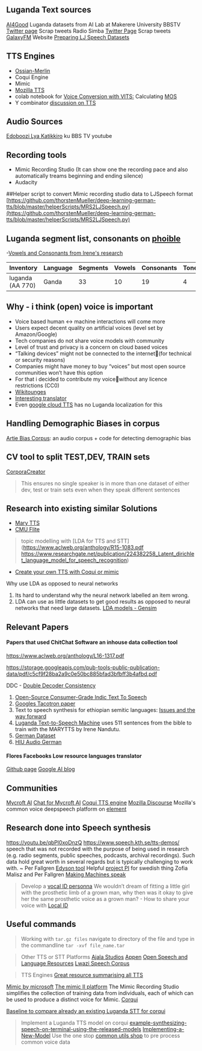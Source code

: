 ## Luganda Text sources
[AI4Good](https://github.com/AI-Lab-Makerere/Data4Good) Luganda datasets from AI Lab at Makerere University
BBSTV [Twitter page](https://twitter.com/bbstvug) Scrap tweets
Radio Simba [Twitter Page](https://twitter.com/simbaradio) Scrap tweets
[GalaxyFM](https://www.galaxyfm.co.ug/luganda/) Website
[Preparing LJ Speech Datasets](https://github.com/eazhary/dctts2)
## TTS Engines
- [Ossian-Merlin](http://jrmeyer.github.io/tts/2017/09/15/Ossian-Merlin-demo.html)
- Coqui Engine
- Mimic
- [Mozilla TTS ](https://stackoverflow.com/questions/66307611/how-do-i-get-started-training-a-custom-voice-model-with-mozilla-tts-on-ubuntu-20/66307612#66307612)
- colab notebook for [Voice Conversion with VITS:](https://colab.research.google.com/drive/1CO61pZizDj7en71NQG_aqqKdGaA_SaBf?usp=sharing)
Calculating [MOS](https://www.microsoft.com/en-us/research/wp-content/uploads/2011/05/0002416.pdf)
- Y combinator [discussion on TTS](https://news.ycombinator.com/item?id=26790951) 

## Audio Sources
[Edoboozi Lya Katikkiro](https://youtu.be/pOiupNeTibQ) ku BBS TV youtube

## Recording tools
- Mimic Recording Studio (It can show one the recording pace and also automatically treams beginning and ending silence)
- Audacity


##Helper script to convert Mimic recording studio data to LJSpeech format
[https://github.com/thorstenMueller/deep-learning-german-tts/blob/master/helperScripts/MRS2LJSpeech.py](https://github.com/thorstenMueller/deep-learning-german-tts/blob/master/helperScripts/MRS2LJSpeech.py)


## Luganda segment list, consonants on [phoible](https://phoible.org/inventories/view/770#tipa)
-[Vowels and Consonants from Irene's research](https://github.com/Nandutu/luganda_dataset)

| Inventory	| Language | Segments |Vowels | Consonants| Tones |
|-----------|----------|----------|-------|-----------|-------|
| luganda (AA 770)|	Ganda	|33	|10	|19	|4 |

##  Why - i think (open) voice is important
- Voice based human <-> machine interactions will come more
- Users expect decent quality on artificial voices (level set by Amazon/Google)
- Tech companies do not share voice models with community
- Level of trust and privacy is a concern on cloud based voices
- “Talking devices” might not be connected to the internet(for technical or security reasons)
- Companies might have money to buy “voices” but most open source communities won’t have this option
- For that i decided to contribute my voicewithout any licence restrictions (CC0)
- [Wikitounges](https://www.youtube.com/watch?v=AYgWSuv00pc)
- [Interesting translator](https://www.microsoft.com/en-us/translator/education/microsoft-teams-multilingual-meeting/)
- Even [google  cloud TTS](https://cloud.google.com/text-to-speech/docs/voices) has no Luganda localization for this
## Handling Demographic Biases in corpus
[Artie Bias Corpus](https://github.com/artie-inc/artie-bias-corpus): an audio corpus + code for detecting demographic bias 

## CV tool to split TEST,DEV, TRAIN sets
[CorporaCreator](https://github.com/mozilla/CorporaCreator)
> This ensures no single speaker is in more than one dataset of either dev, test or train sets even when they speak different sentences

## Research into existing similar Solutions
- [Mary TTS](http://mary.dfki.de/)
- [CMU Flite](http://www.festvox.org/flite/)
> topic modelling with [LDA for TTS and STT](https://www.aclweb.org/anthology/R15-1083.pdf
https://www.researchgate.net/publication/224382258_Latent_dirichlet_language_model_for_speech_recognition)
- [Create your own TTS with Coqui or mimic](https://www.youtube.com/watch?v=4YT8WZT_x48)

Why use LDA as opposed to neural networks
1. Its hard to understand why the neural network labelled an item wrong.
2. LDA can use as little datasets to get good results as opposed to neural networks that need large datasets.
[LDA models - Gensim](https://radimrehurek.com/gensim_3.8.3/models/ldamodel.html)

## Relevant Papers
#### Papers that used ChitChat Software an inhouse data collection tool
https://www.aclweb.org/anthology/L16-1317.pdf

https://storage.googleapis.com/pub-tools-public-publication-data/pdf/c5cf9f28ba2a9c0e50bc885bfad3bfbff3b4afbd.pdf

DDC - [Double Decoder Consistency](https://erogol.com/solving-attention-problems-of-tts-models-with-double-decoder-consistency/)



1. [Open-Source Consumer-Grade Indic Text To Speech](https://www.cs.cmu.edu/~awb/papers/aup_ssw9_2016.pdf)
2. [Googles Tacotron paper](https://arxiv.org/pdf/1703.10135.pdf)
3. Text to speech synthesis for ethiopian semitic languages: [Issues and the way forward](https://ieeexplore.ieee.org/document/7331949/authors#authors) 
4. [Luganda Text-to-Speech Machine](https://arxiv.org/ftp/arxiv/papers/2005/2005.05447.pdf) uses 511 sentences from the bible to train with the MARYTTS by Irene Nandutu. 
5. [German Dataset](https://github.com/thorstenMueller/deep-learning-german-tts)
6. [HIU Audio German](https://github.com/iisys-hof/HUI-Audio-Corpus-German)

#### Flores Facebooks Low resource languages translator
[Github page](https://github.com/facebookresearch/flores)
[Google AI blog](https://ai.googleblog.com/search/label/TTS)


## Communities
[Mycroft AI](https://community.mycroft.ai/)
[Chat for Mycroft AI](https://chat.mycroft.ai)
[Coqui TTS engine](https://gitter.im/coqui-ai/TTS)
[Mozilla Discourse](https://discourse.mozilla.org/search?q=text%20to%20speech)
Mozilla's common voice deepspeech platform on [element](https://app.element.io/#/room/#common-voice:mozilla.org)

## Research done into Speech synthesis
https://youtu.be/qbPl0xoDnzQ
https://www.speech.kth.se/tts-demos/
speech that was not recorded with the purpose of being used in research (e.g. radio segments, public speeches, podcasts, archival recordings). Such data hold great worth in several regards but is typically challenging to work with.  ~ 
Per Fallgren 
[Edyson tool](https://github.com/perfall/Edyson)
Helpful [project PI](https://glottolog.org/resource/languoid/id/gand1255) for swedish thing Zofia Malisz and Per Fallgren
[Making Machines speak](https://www.youtube.com/watch?v=m-Uwb-Bg144&t=2303s)

> Develop a [vocal ID personna](https://vocalid.ai/about-us/)
We wouldn’t dream of fitting a little girl with the prosthetic limb of a grown man, why then was it okay to give her the same prosthetic voice as a grown man? - 
How to share your voice with [Local ID](https://vocalid.ai/voicebank/)


## Useful commands
> Working with `tar.gz files`
navigate to directory of the file and type in the commandline
`tar -xvf file_name.tar` 

> Other TTS or STT Platforms
[Ajala Studios](https://thespindle.org/project/speech-technologies-for-addressing-digital-access-in-africa/)
[Appen](https://appen.com/datasets/english-to-swahili-audio-recording-and-transcription/)
[Open Speech and Language Resources](https://openslr.org/)
[Lwazi Speech Corpus](https://sites.google.com/site/lwazispeechcorpus/)



> TTS Engines
[Great resource summarising all TTS](https://mycroft-ai.gitbook.io/docs/using-mycroft-ai/customizations/tts-engine#amazon-polly
)

[Mimic by microsoft](https://mycroft-ai.gitbook.io/docs/mycroft-technologies/mimic-overview)
[The mimic II platform](https://mycroft.ai/blog/mimic-2-is-live/)
The Mimic Recording Studio simplifies the collection of training data from individuals, each of which can be used to produce a distinct voice for Mimic.
[Corqui](https://coqui.ai/code)

[Baseline to compare already an existing Luganda STT for corqui](https://coqui.ai/luganda/itml/v0.1.0#model-details)

> Implement a Luganda TTS model on corqui
[example-synthesizing-speech-on-terminal-using-the-released-models](https://github.com/coqui-ai/TTS#example-synthesizing-speech-on-terminal-using-the-released-models)
[Implementing-a-New-Model](https://github.com/coqui-ai/TTS/wiki/Implementing-a-New-Model-in-%F0%9F%90%B8TTS)
Use the one stop [common utils shop](https://github.com/ftyers/commonvoice-utils) to pre process common voice data


 